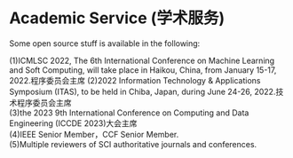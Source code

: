 
# Academic Service (学术服务)

Some open source stuff is available in the following:


<ol>
<!-- <p style="margin-top: 8px;"><li>Masked Auto-Encoder implementation is <a href = "https://github.com/liujiyuan13/MAE-code">here</a>.</li></p>)-->

</ol>
<p style="margin-top: 8px;">
(1)ICMLSC 2022, The 6th International Conference on Machine Learning and Soft Computing, will take place in Haikou, China, from January 15-17, 2022.程序委员会主席
 <bo>
(2)2022 Information Technology & Applications Symposium (ITAS), to be held in Chiba, Japan, during June 24-26, 2022.技术程序委员会主席<br>
(3)the 2023 9th International Conference on Computing and Data Engineering (ICCDE 2023)大会主席<br>
(4)IEEE Senior Member，CCF Senior Member.<br>
(5)Multiple reviewers of SCI authoritative journals and conferences.<br>
 
</p>
